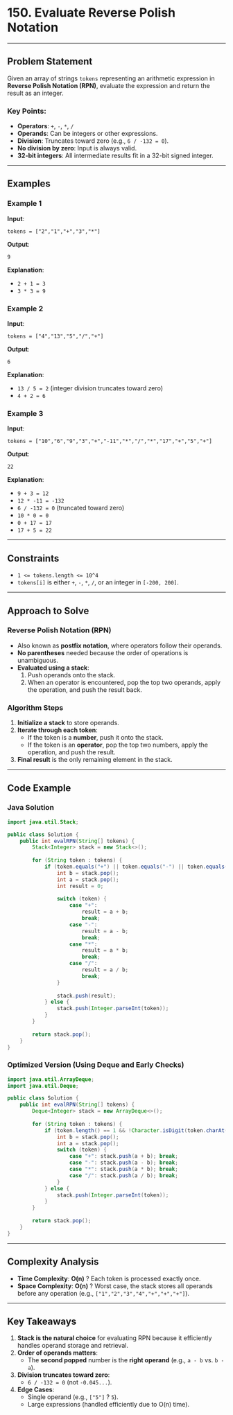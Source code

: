 # **150. Evaluate Reverse Polish Notation**

---

## **Problem Statement**

Given an array of strings `tokens` representing an arithmetic expression in **Reverse Polish Notation (RPN)**, evaluate the expression and return the result as an integer.

### **Key Points**:
- **Operators**: `+`, `-`, `*`, `/`
- **Operands**: Can be integers or other expressions.
- **Division**: Truncates toward zero (e.g., `6 / -132 = 0`).
- **No division by zero**: Input is always valid.
- **32-bit integers**: All intermediate results fit in a 32-bit signed integer.

---

## **Examples**

### **Example 1**
**Input**:
```plaintext
tokens = ["2","1","+","3","*"]
```  
**Output**:
```plaintext
9
```  
**Explanation**:
- `2 + 1 = 3`
- `3 * 3 = 9`

### **Example 2**
**Input**:
```plaintext
tokens = ["4","13","5","/","+"]
```  
**Output**:
```plaintext
6
```  
**Explanation**:
- `13 / 5 = 2` (integer division truncates toward zero)
- `4 + 2 = 6`

### **Example 3**
**Input**:
```plaintext
tokens = ["10","6","9","3","+","-11","*","/","*","17","+","5","+"]
```  
**Output**:
```plaintext
22
```  
**Explanation**:
- `9 + 3 = 12`
- `12 * -11 = -132`
- `6 / -132 = 0` (truncated toward zero)
- `10 * 0 = 0`
- `0 + 17 = 17`
- `17 + 5 = 22`

---

## **Constraints**
- `1 <= tokens.length <= 10^4`
- `tokens[i]` is either `+`, `-`, `*`, `/`, or an integer in `[-200, 200]`.

---

## **Approach to Solve**

### **Reverse Polish Notation (RPN)**
- Also known as **postfix notation**, where operators follow their operands.
- **No parentheses** needed because the order of operations is unambiguous.
- **Evaluated using a stack**:
    1. Push operands onto the stack.
    2. When an operator is encountered, pop the top two operands, apply the operation, and push the result back.

### **Algorithm Steps**
1. **Initialize a stack** to store operands.
2. **Iterate through each token**:
    - If the token is a **number**, push it onto the stack.
    - If the token is an **operator**, pop the top two numbers, apply the operation, and push the result.
3. **Final result** is the only remaining element in the stack.

---

## **Code Example**

### **Java Solution**
```java
import java.util.Stack;

public class Solution {
    public int evalRPN(String[] tokens) {
        Stack<Integer> stack = new Stack<>();
        
        for (String token : tokens) {
            if (token.equals("+") || token.equals("-") || token.equals("*") || token.equals("/")) {
                int b = stack.pop();
                int a = stack.pop();
                int result = 0;
                
                switch (token) {
                    case "+":
                        result = a + b;
                        break;
                    case "-":
                        result = a - b;
                        break;
                    case "*":
                        result = a * b;
                        break;
                    case "/":
                        result = a / b;
                        break;
                }
                
                stack.push(result);
            } else {
                stack.push(Integer.parseInt(token));
            }
        }
        
        return stack.pop();
    }
}
```

### **Optimized Version (Using Deque and Early Checks)**
```java
import java.util.ArrayDeque;
import java.util.Deque;

public class Solution {
    public int evalRPN(String[] tokens) {
        Deque<Integer> stack = new ArrayDeque<>();
        
        for (String token : tokens) {
            if (token.length() == 1 && !Character.isDigit(token.charAt(0))) {
                int b = stack.pop();
                int a = stack.pop();
                switch (token) {
                    case "+": stack.push(a + b); break;
                    case "-": stack.push(a - b); break;
                    case "*": stack.push(a * b); break;
                    case "/": stack.push(a / b); break;
                }
            } else {
                stack.push(Integer.parseInt(token));
            }
        }
        
        return stack.pop();
    }
}
```

---

## **Complexity Analysis**

- **Time Complexity**: **O(n)** ? Each token is processed exactly once.
- **Space Complexity**: **O(n)** ? Worst case, the stack stores all operands before any operation (e.g., `["1","2","3","4","+","+","+"]`).

---

## **Key Takeaways**

1. **Stack is the natural choice** for evaluating RPN because it efficiently handles operand storage and retrieval.
2. **Order of operands matters**:
    - The **second popped** number is the **right operand** (e.g., `a - b` vs. `b - a`).
3. **Division truncates toward zero**:
    - `6 / -132 = 0` (not `-0.045...`).
4. **Edge Cases**:
    - Single operand (e.g., `["5"]` ? `5`).
    - Large expressions (handled efficiently due to O(n) time).

